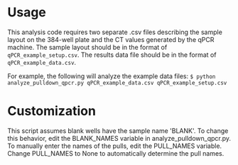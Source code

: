 # Usage
This analysis code requires two separate .csv files describing the sample layout on the 384-well plate and the CT values generated by the qPCR machine. The sample layout should be in the format of `qPCR_example_setup.csv`. The results data file should be in the format of `qPCR_example_data.csv`.

For example, the following will analyze the example data files:
`$ python analyze_pulldown_qpcr.py qPCR_example_data.csv qPCR_example_setup.csv`

# Customization
This script assumes blank wells have the sample name 'BLANK'. To change this behavior, edit the BLANK_NAMES variable in analyze_pulldown_qpcr.py.
To manually enter the names of the pulls, edit the PULL_NAMES variable. Change PULL_NAMES to None to automatically determine the pull names.
